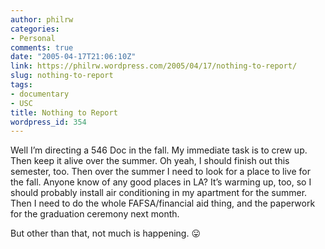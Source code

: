 ```yaml
---
author: philrw
categories:
- Personal
comments: true
date: "2005-04-17T21:06:10Z"
link: https://philrw.wordpress.com/2005/04/17/nothing-to-report/
slug: nothing-to-report
tags:
- documentary
- USC
title: Nothing to Report
wordpress_id: 354
---
```


Well I’m directing a 546 Doc in the fall. My immediate task is to crew up. Then keep it alive over the summer. Oh yeah, I should finish out this semester, too. Then over the summer I need to look for a place to live for the fall. Anyone know of any good places in LA? It’s warming up, too, so I should probably install air conditioning in my apartment for the summer. Then I need to do the whole FAFSA/financial aid thing, and the paperwork for the graduation ceremony next month.

But other than that, not much is happening. :stuck_out_tongue:
